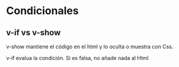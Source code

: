 
# Condicionales
## v-if vs v-show
v-show mantiene el código en el html y lo oculta o muestra con Css.

v-if evalua la condición. Si es falsa, no añade nada al Html